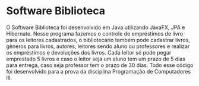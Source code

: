 # Software Biblioteca

  O Software Biblioteca foi desenvolvido em Java utilizando JavaFX, JPA e Hibernate. Nesse programa fazemos o controle de empréstimos de livro para os leitores cadastrados, o bibliotecário também pode cadastrar livros, gêneros para livros, autores, leitores sendo aluno ou professores e realizar os empréstimos e devoluções dos livros. Cada leitor só pode pegar emprestado 5 livros e caso o leitor seja um aluno tem um prazo de 5 dias para entrega, caso seja professor tem o prazo de 30 dias. Todo esse código foi desenvolvido para a prova da disciplina Programação de Computadores III.
